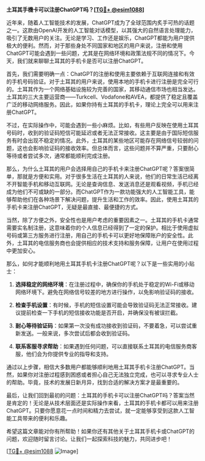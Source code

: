 **土耳其手機卡可以注册ChatGPT吗？[[TG💪+ @esim1088](https://t.me/s/esim1088)]**

近年来，随着人工智能技术的发展，ChatGPT成为了全球范围内炙手可热的话题之一。这款由OpenAI开发的人工智能对话模型，以其强大的自然语言处理能力，吸引了无数用户的关注。无论是学习、工作还是娱乐，ChatGPT都能为用户提供极大的便利。然而，对于那些身处不同国家和地区的用户来说，注册和使用ChatGPT可能会遇到一些问题，尤其是在网络环境和政策法规不同的情况下。今天，我们就来聊聊土耳其的手机卡是否可以注册ChatGPT。

首先，我们需要明确一点：ChatGPT的注册和使用主要依赖于互联网连接和有效的手机号码验证。对于土耳其的用户来说，使用本地的手机卡进行注册是完全可行的。土耳其作为一个网络基础设施较为完善的国家，其移动通信市场也相当发达。土耳其的三大主要运营商——Turkcell、Vodafone和AVEA，都提供了稳定且覆盖广泛的移动网络服务。因此，如果你持有土耳其的手机卡，理论上完全可以用来注册ChatGPT。

不过，在实际操作中，可能会遇到一些小麻烦。比如，有些用户反映在使用土耳其号码时，收到的验证码短信可能延迟或者无法正常接收。这主要是由于国际短信服务有时会出现不稳定的情况。此外，土耳其的某些地区可能存在网络信号较弱的问题，这也会影响验证码的接收效率。但总体而言，这些问题并不算严重，只要耐心等待或者尝试多次，通常都能顺利完成注册。

那么，为什么土耳其的用户会选择用自己的手机卡来注册ChatGPT呢？答案很简单，那就是方便和实用。对于很多生活在土耳其的人来说，他们的日常生活已经离不开智能手机和移动互联网。无论是查询信息、发送消息还是观看视频，手机已经成为他们不可或缺的一部分。而ChatGPT作为一款功能强大的人工智能工具，能够帮助他们在各种场景下解决问题，提升生活和工作的效率。因此，使用土耳其的手机卡来注册ChatGPT，无疑是最直接、最便捷的方式。

当然，除了方便之外，安全性也是用户考虑的重要因素之一。土耳其的手机卡通常需要实名制注册，这意味着你的个人信息已经得到了一定的保护。相比于使用虚拟号码或第三方服务进行注册，用自己的手机卡可以更好地保障账户的安全性。此外，土耳其的电信服务商也会提供相应的技术支持和服务保障，让用户在使用过程中更加安心。

那么，如何才能顺利地用土耳其手机卡注册ChatGPT呢？以下是一些实用的小贴士：

1. **选择稳定的网络环境**：在注册过程中，确保你的手机处于稳定的Wi-Fi或移动网络环境下。避免在网络信号较差的地方进行操作，以免影响验证码的接收。
   
2. **检查手机设置**：有时候，手机的短信设置可能会导致验证码无法正常接收。建议提前检查一下手机的短信接收功能是否开启，并确保没有被误拦截。

3. **耐心等待验证码**：如果第一次没有成功接收到验证码，不要着急，可以尝试重新发送。一般来说，多次尝试后都会收到验证码。

4. **联系客服寻求帮助**：如果遇到任何问题，可以直接联系土耳其的电信服务商客服，他们会为你提供专业的指导和支持。

通过以上步骤，相信大多数用户都能够顺利地用土耳其手机卡注册ChatGPT。当然，如果你对注册过程感到困惑或者担心自己无法独立完成，也可以寻求专业人士的帮助。毕竟，技术的发展日新月异，找到合适的解决方案才是最重要的。

最后，让我们回到最初的问题：土耳其的手机卡可以注册ChatGPT吗？答案当然是肯定的！无论是从技术层面还是实际操作来看，土耳其的手机卡都可以用来注册ChatGPT。只要你愿意花一点时间和精力去尝试，就一定能够享受到这款人工智能工具带来的便利和乐趣。

希望这篇文章能对你有所帮助！如果你还有其他关于土耳其手机卡或ChatGPT的问题，欢迎随时留言讨论。让我们一起探索科技的魅力，共同进步吧！

[[TG💪+ @esim1088](https://t.me/s/esim1088) ![Image](https://i.postimg.cc/4NQfJmqS/Snipaste-2025-05-13-00-14-12.png)]